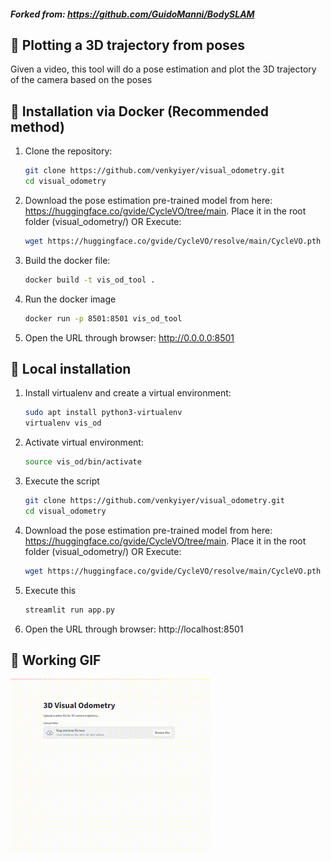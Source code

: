 ##### Forked from: https://github.com/GuidoManni/BodySLAM

## 🚀 Plotting a 3D trajectory from poses

Given a video, this tool will do a pose estimation and plot the 3D trajectory of the camera based on the poses

## 🚀 Installation via Docker (Recommended method)

1. Clone the repository:
   ```bash
   git clone https://github.com/venkyiyer/visual_odometry.git
   cd visual_odometry
   ```
2. Download the pose estimation pre-trained model from here: https://huggingface.co/gvide/CycleVO/tree/main. 
   Place it in the root folder (visual_odometry/)
   OR
   Execute:
   ```bash
   wget https://huggingface.co/gvide/CycleVO/resolve/main/CycleVO.pth
   ```
4. Build the docker file:
   ```bash
   docker build -t vis_od_tool .
   ```

5. Run the docker image
   ```bash
   docker run -p 8501:8501 vis_od_tool
   ```

6. Open the URL through browser: http://0.0.0.0:8501

## 🚀 Local installation

1. Install virtualenv and create a virtual environment:
   ```bash
   sudo apt install python3-virtualenv
   virtualenv vis_od
   ```
2. Activate virtual environment:
   ```bash
   source vis_od/bin/activate
   ```
3. Execute the script
   ```bash
   git clone https://github.com/venkyiyer/visual_odometry.git
   cd visual_odometry
   ```
4. Download the pose estimation pre-trained model from here: https://huggingface.co/gvide/CycleVO/tree/main.
   Place it in the root folder (visual_odometry/) OR
   Execute:
   ```bash
   wget https://huggingface.co/gvide/CycleVO/resolve/main/CycleVO.pth
   ```
6. Execute this
   ```bash
   streamlit run app.py
   ```
7. Open the URL through browser: http://localhost:8501
   

## 🚀 Working GIF
![Alt Text](media/vis_od.gif)



<!-- # BodySLAM: A Generalized Monocular Visual SLAM Framework for Surgical Applications

[![arXiv](https://img.shields.io/badge/arXiv-2408.03078-b31b1b.svg)](https://arxiv.org/abs/2408.03078)

BodySLAM is a cutting-edge, deep learning-based Simultaneous Localization and Mapping (SLAM) framework designed specifically for endoscopic surgical applications. By leveraging advanced AI techniques, BodySLAM brings enhanced depth perception and 3D reconstruction capabilities to various surgical settings, including laparoscopy, gastroscopy, and colonoscopy.

## 📄 Research Paper

Our comprehensive paper detailing the BodySLAM framework is now available on arXiv:

**[BodySLAM: A Generalized Monocular Visual SLAM Framework for Surgical Applications](https://arxiv.org/abs/2408.03078)**

*G. Manni, C. Lauretti, F. Prata, R. Papalia, L. Zollo, P. Soda*

If you find our work useful in your research, please consider citing:

```bibtex
@misc{manni2024bodyslamgeneralizedmonocularvisual,
      title={BodySLAM: A Generalized Monocular Visual SLAM Framework for Surgical Applications}, 
      author={G. Manni and C. Lauretti and F. Prata and R. Papalia and L. Zollo and P. Soda},
      year={2024},
      eprint={2408.03078},
      archivePrefix={arXiv},
      primaryClass={cs.CV},
      url={https://arxiv.org/abs/2408.03078}, 
}
```

If you use our Monocular Depth Estimation Module (MDEM) which is based on ZoeDepth, please also cite:

```bibtex
@misc{https://doi.org/10.48550/arxiv.2302.12288,
  doi = {10.48550/ARXIV.2302.12288},
  url = {https://arxiv.org/abs/2302.12288},
  author = {Bhat, Shariq Farooq and Birkl, Reiner and Wofk, Diana and Wonka, Peter and Müller, Matthias},
  keywords = {Computer Vision and Pattern Recognition (cs.CV), FOS: Computer and information sciences, FOS: Computer and information sciences},
  title = {ZoeDepth: Zero-shot Transfer by Combining Relative and Metric Depth},
  publisher = {arXiv},
  year = {2023},
  copyright = {arXiv.org perpetual, non-exclusive license}
}
```

## 🚀 Overview

In the challenging world of endoscopic surgeries, where hardware limitations and environmental variations pose significant obstacles, BodySLAM stands out by integrating deep learning models with strong generalization capabilities. Our framework consists of three key modules:

1. **Monocular Pose Estimation Module (MPEM)**: Estimates relative camera poses between consecutive frames using our novel CyclePose architecture
2. **Monocular Depth Estimation Module (MDEM)**: Predicts depth maps from single images using the Zoe model
3. **3D Reconstruction Module (3DM)**: Combines pose and depth information for 3D scene reconstruction

## 🏗️ Architecture

![BodySLAM Architecture](/assets/BodySLAM_Architecture.png)

## 🎬 Demo

![BodySLAM in Action](/assets/bodyslam.gif)

## ✨ Features

- **State-of-the-Art Depth Estimation**: Utilizes the Zoe model for accurate monocular depth estimation
- **Novel Pose Estimation**: Implements CycleVO, a novel developed unsupervised method for pose estimation
- **Cross-Setting Performance**: Robust functionality across various endoscopic surgical environments

## 📥 Pre-trained Models

- **CycleVO Weights**: Our pre-trained CycleVO model is available on Hugging Face: [https://huggingface.co/gvide/CycleVO/](https://huggingface.co/gvide/CycleVO/)

## 🛠 Refactoring Status

We're actively refactoring our codebase to enhance usability and performance. Here's our current progress:

- [x] Monocular Depth Estimation Module (MDEM)
- [x] Monocular Pose Estimation Module (MPEM)
- [ ] 3D Reconstruction Module (3DM)

## 📘 Examples

We've included several examples to help you get started with BodySLAM:

### Depth Estimation Examples
1. **Basic Depth Estimation**: Demonstrates the fundamental pipeline for estimating depth from a single image.
   ```bash
   python examples/depth_estimation/basic_depth_estimation.py
   ```

2. **Depth Map Scaling and Colorization**: Shows how to scale and colorize depth maps for better visualization.
   ```bash
   python examples/depth_estimation/depth_map_scaling.py
   ```

3. **Batch Processing**: Illustrates how to process multiple images for depth estimation and colorization.
   ```bash
   python examples/depth_estimation/batch_processing.py
   ```

### Pose Estimation Examples
1. **Single Pair Processing**: Estimate relative pose between two consecutive frames.
   ```bash
   python examples/pose_estimation/run_cycle_pose.py --mode pair \
       --model_path path/to/model.pth \
       --input frame1.jpg \
       --input2 frame2.jpg \
       --output pose.txt
   ```

2. **Sequence Processing**: Process an entire sequence of frames.
   ```bash
   python examples/pose_estimation/run_cycle_pose.py --mode sequence \
       --model_path path/to/model.pth \
       --input path/to/sequence \
       --output sequence_poses.txt
   ```

3. **Dataset Processing**: Process multiple sequences in a dataset.
   ```bash
   python examples/pose_estimation/run_cycle_pose.py --mode dataset \
       --model_path path/to/model.pth \
       --input path/to/dataset \
       --output path/to/results
   ```

## 🚀 Installation

1. Clone the repository:
   ```bash
   git clone https://github.com/yourusername/BodySLAM.git
   cd BodySLAM
   ```

2. Create and activate a virtual environment:
   ```bash
   python -m venv venv
   source venv/bin/activate  # On Windows: venv\Scripts\activate
   ```

3. Install in development mode:
   ```bash
   pip install -e .
   ```

## 🔧 Project Structure

```
BodySLAM/
├── src/
│   ├── depth_estimation/
│   │   └── interface.py
│   └── pose_estimation/
│       └── interface.py
├── examples/
│   ├── depth_estimation/
│   │   └── basic_depth_estimation.py
│   └── pose_estimation/
│       └── run_cycle_pose.py
└── tests/
```

## 🔜 Coming Soon

- **3D Reconstruction Module**: Refactoring of the 3D reconstruction module
- **Enhanced Documentation**: More detailed tutorials and API documentation

## 🤝 Contributing

We welcome contributions! If you're interested in improving BodySLAM, please check our [Contributing Guidelines](CONTRIBUTING.md) (coming soon).

## 📄 License

BodySLAM is released under the [MIT License](LICENSE).

---

For questions or support, please [open an issue](https://github.com/GuidoManni/BodySLAM/issues) on our GitHub repository. -->
